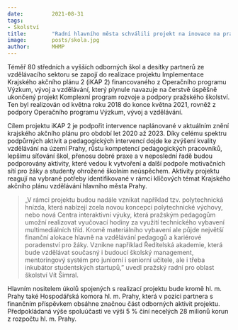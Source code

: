 ```yaml
---
date:         2021-08-31
tags:         
- Školství
title:        "Radní hlavního města schválili projekt na inovace na pražských školách za 555 milionů korun"
image: 	      posts/skola.jpg
author:       MHMP
---
```


Téměř 80 středních a vyšších odborných škol a desítky partnerů ze vzdělávacího sektoru se zapojí do realizace projektu Implementace Krajského akčního plánu 2 (iKAP 2) financovaného z Operačního programu Výzkum, vývoj a vzdělávání, který plynule navazuje na čerstvě úspěšně ukončený projekt Komplexní program rozvoje a podpory pražského školství. Ten byl realizován od května roku 2018 do konce května 2021, rovněž z podpory Operačního programu Výzkum, vývoj a vzdělávání.

Cílem projektu iKAP 2 je podpořit intervence naplánované v aktuálním znění krajského akčního plánu pro období let 2020 až 2023. Díky celému spektru podpůrných aktivit a pedagogických intervencí dojde ke zvýšení kvality vzdělávání na území Prahy, růstu kompetencí pedagogických pracovníků, lepšímu síťování škol, přenosu dobré praxe a v neposlední řadě budou podporovány aktivity, které vedou k vytvoření a další podpoře motivačních sítí pro žáky a studenty ohrožené školním neúspěchem. Aktivity projektu reagují na vybrané potřeby identifikované v rámci klíčových témat Krajského akčního plánu vzdělávání hlavního města Prahy.

> „V rámci projektu budou nadále vznikat například tzv. polytechnická hnízda, která nabízejí zcela novou koncepci polytechnické výchovy, nebo nová Centra interaktivní výuky, která pražským pedagogům umožní realizovat vyučovací hodiny za využití technického vybavení multimediálních tříd. Kromě materiálního vybavení ale půjde největší finanční alokace hlavně na vzdělávání pedagogů a kariérové poradenství pro žáky. Vznikne například Ředitelská akademie, která bude vzdělávat současný i budoucí školský management, mentoringový systém pro juniorní i seniorní učitele, ale i třeba inkubátor studentských startupů,” uvedl pražský radní pro oblast školství Vít Šimral.

Hlavním nositelem úkolů spojených s realizací projektu bude kromě hl. m. Prahy také Hospodářská komora hl. m. Prahy, která v pozici partnera s finančním příspěvkem obsáhne značnou část odborných aktivit projektu. Předpokládaná výše spoluúčasti ve výši 5 % činí necelých 28 milionů korun z rozpočtu hl. m. Prahy.
